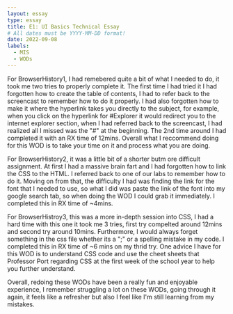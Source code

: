 ```yaml
---
layout: essay
type: essay
title: E1: UI Basics Technical Essay
# All dates must be YYYY-MM-DD format!
date: 2022-09-08
labels:
  - MIS
  - WODs
---
```


For BrowserHistory1, I had remebered quite a bit of what I needed to do, it took me two tries to properly complete it. The first time I had tried it I had forgotten how to create the table of contents, I had to refer back to the screencast to remember how to do it properly. I had also forgotten how to make it where the hyperlink takes you directly to the subject, for example, when you click on the hyperlink for #Explorer it would redirect you to the internet explorer section, when I had referred back to the screencast, I had realized all I missed was the "#" at the beginning. The 2nd time around I had completed it with an RX time of 12mins. Overall what I reccommend doing for this WOD is to take your time on it and process what you are doing.

For BrowserHistory2, it was a little bit of a shorter butm ore difficult assignment. At first I had a massive brain fart and I had forgotten how to link the CSS to the HTML. I referred back to one of our labs to remember how to do it. Moving on from that, the difficulty I had was finding the link for the font that I needed to use, so what I did was paste the link of the font into my google search tab, so when doing the WOD I could grab it immediately. I completed this in RX time of ~4mins.

For BrowserHistroy3, this was a more in-depth session into CSS, I had a hard time with this one it took me 3 tries, first try compelted around 12mins and second try around 10mins. Furthermore, I would always forget something in the css file whether its a ";" or a spelling mistake in my code. I completed this in RX time of ~6 mins on my thrid try. One advice I have for this WOD is to understand CSS code and use the cheet sheets that Professor Port regarding CSS at the first week of the school year to help you further understand. 

Overall, redoing these WODs have been a really fun and enjoyable experience, I remember struggling a lot on these WODs, going through it again, it feels like a refresher but also I feel like I'm still learning from my mistakes. 

